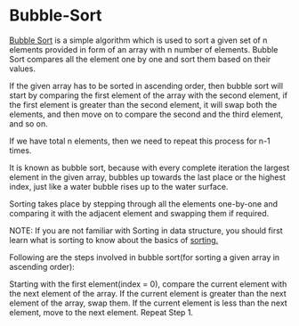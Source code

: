 # Bubble-Sort

<a href="https://www.studytonight.com/data-structures/bubble-sort">Bubble Sort</a> is a simple algorithm which is used to sort a given set of n elements provided in form of an array with n number of elements. Bubble Sort compares all the element one by one and sort them based on their values.

If the given array has to be sorted in ascending order, then bubble sort will start by comparing the first element of the array with the second element, if the first element is greater than the second element, it will swap both the elements, and then move on to compare the second and the third element, and so on.

If we have total n elements, then we need to repeat this process for n-1 times.

It is known as bubble sort, because with every complete iteration the largest element in the given array, bubbles up towards the last place or the highest index, just like a water bubble rises up to the water surface.

Sorting takes place by stepping through all the elements one-by-one and comparing it with the adjacent element and swapping them if required.

NOTE: If you are not familiar with Sorting in data structure, you should first learn what is sorting to know about the basics of <a href="https://www.studytonight.com/data-structures/introduction-to-sorting">sorting.</a>

Following are the steps involved in bubble sort(for sorting a given array in ascending order):

Starting with the first element(index = 0), compare the current element with the next element of the array.
If the current element is greater than the next element of the array, swap them.
If the current element is less than the next element, move to the next element. Repeat Step 1.


